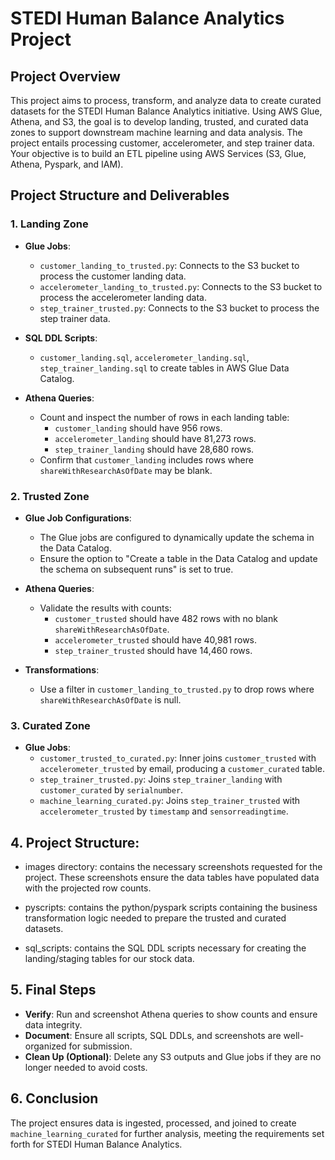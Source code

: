 # STEDI Human Balance Analytics Project

## Project Overview
This project aims to process, transform, and analyze data to create curated datasets for the STEDI Human Balance Analytics initiative. Using AWS Glue, Athena, and S3, the goal is to develop landing, trusted, and curated data zones to support downstream machine learning and data analysis. The project entails processing customer, accelerometer, and step trainer data. Your objective is to build an ETL pipeline using AWS Services (S3, Glue, Athena, Pyspark, and IAM).

## Project Structure and Deliverables
### 1. Landing Zone
- **Glue Jobs**:
  - `customer_landing_to_trusted.py`: Connects to the S3 bucket to process the customer landing data.
  - `accelerometer_landing_to_trusted.py`: Connects to the S3 bucket to process the accelerometer landing data.
  - `step_trainer_trusted.py`: Connects to the S3 bucket to process the step trainer data.

- **SQL DDL Scripts**:
  - `customer_landing.sql`, `accelerometer_landing.sql`, `step_trainer_landing.sql` to create tables in AWS Glue Data Catalog.

- **Athena Queries**:
  - Count and inspect the number of rows in each landing table:
    - `customer_landing` should have 956 rows.
    - `accelerometer_landing` should have 81,273 rows.
    - `step_trainer_landing` should have 28,680 rows.
  - Confirm that `customer_landing` includes rows where `shareWithResearchAsOfDate` may be blank.

### 2. Trusted Zone
- **Glue Job Configurations**:
  - The Glue jobs are configured to dynamically update the schema in the Data Catalog.
  - Ensure the option to "Create a table in the Data Catalog and update the schema on subsequent runs" is set to true.

- **Athena Queries**:
  - Validate the results with counts:
    - `customer_trusted` should have 482 rows with no blank `shareWithResearchAsOfDate`.
    - `accelerometer_trusted` should have 40,981 rows.
    - `step_trainer_trusted` should have 14,460 rows.

- **Transformations**:
  - Use a filter in `customer_landing_to_trusted.py` to drop rows where `shareWithResearchAsOfDate` is null.

### 3. Curated Zone
- **Glue Jobs**:
  - `customer_trusted_to_curated.py`: Inner joins `customer_trusted` with `accelerometer_trusted` by email, producing a `customer_curated` table.
  - `step_trainer_trusted.py`: Joins `step_trainer_landing` with `customer_curated` by `serialnumber`.
  - `machine_learning_curated.py`: Joins `step_trainer_trusted` with `accelerometer_trusted` by `timestamp` and `sensorreadingtime`.


## 4. Project Structure:
  - images directory: contains the necessary screenshots requested for the
  project. These screenshots ensure the data tables have populated data with the projected row counts.

  - pyscripts: contains the python/pyspark scripts containing the business 
  transformation logic needed to prepare the trusted and curated datasets. 
  
  - sql_scripts: contains the SQL DDL scripts necessary for creating the landing/staging tables for our stock data.

## 5. Final Steps
- **Verify**: Run and screenshot Athena queries to show counts and ensure data integrity.
- **Document**: Ensure all scripts, SQL DDLs, and screenshots are well-organized for submission.
- **Clean Up (Optional)**: Delete any S3 outputs and Glue jobs if they are no longer needed to avoid costs.

## 6. Conclusion
The project ensures data is ingested, processed, and joined to create `machine_learning_curated` for further analysis, meeting the requirements set forth for STEDI Human Balance Analytics.